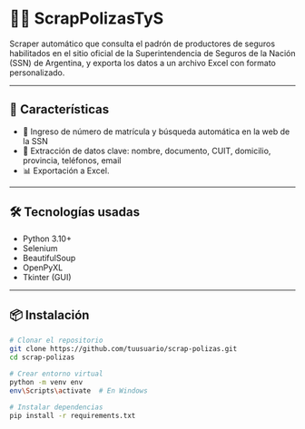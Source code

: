 # 🕵️‍♂️ ScrapPolizasTyS

Scraper automático que consulta el padrón de productores de seguros habilitados en el sitio oficial de la Superintendencia de Seguros de la Nación (SSN) de Argentina, y exporta los datos a un archivo Excel con formato personalizado.

---

## 🚀 Características

- 🧠 Ingreso de número de matrícula y búsqueda automática en la web de la SSN
- 📄 Extracción de datos clave: nombre, documento, CUIT, domicilio, provincia, teléfonos, email
- 📊 Exportación a Excel.
---

## 🛠️ Tecnologías usadas

- Python 3.10+
- Selenium
- BeautifulSoup
- OpenPyXL
- Tkinter (GUI)

---

## 📦 Instalación

```bash
# Clonar el repositorio
git clone https://github.com/tuusuario/scrap-polizas.git
cd scrap-polizas

# Crear entorno virtual
python -m venv env
env\Scripts\activate  # En Windows

# Instalar dependencias
pip install -r requirements.txt
